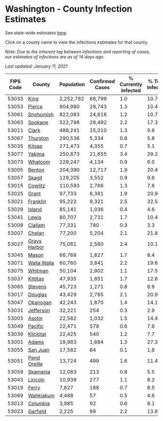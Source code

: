 # Washington - County Infection Estimates

See state-wide estimates [here](/infections/us-wa).

Click on a county name to view the infections estimates for that county.

*Note: Due to the inherent lag between infections and reporting of cases, our estimates of infections are as of 14 days ago.*

*Last updated: January 11, 2021*

|   FIPS Code |                       County |   Population |   Confirmed Cases |   % Currently Infected |   % Total Infected |
|-------------|------------------------------|--------------|-------------------|------------------------|--------------------|
|       53033 |                 [King](king) |    2,252,782 |            68,799 |                    1.0 |               10.7 |
|       53053 |             [Pierce](pierce) |      904,980 |            28,743 |                    1.3 |               10.4 |
|       53061 |       [Snohomish](snohomish) |      822,083 |            24,616 |                    1.2 |               10.7 |
|       53063 |           [Spokane](spokane) |      522,798 |            28,492 |                    2.2 |               17.3 |
|       53011 |               [Clark](clark) |      488,241 |            15,010 |                    1.3 |                9.8 |
|       53067 |         [Thurston](thurston) |      290,536 |             5,334 |                    0.8 |                5.8 |
|       53035 |             [Kitsap](kitsap) |      271,473 |             4,355 |                    0.7 |                5.1 |
|       53077 |             [Yakima](yakima) |      250,873 |            21,655 |                    3.4 |               29.2 |
|       53073 |           [Whatcom](whatcom) |      229,247 |             4,134 |                    0.9 |                6.0 |
|       53005 |             [Benton](benton) |      204,390 |            12,717 |                    1.9 |               20.4 |
|       53057 |             [Skagit](skagit) |      129,205 |             3,552 |                    0.9 |                9.6 |
|       53015 |           [Cowlitz](cowlitz) |      110,593 |             2,766 |                    1.3 |                7.8 |
|       53025 |               [Grant](grant) |       97,733 |             6,381 |                    1.9 |               20.9 |
|       53021 |         [Franklin](franklin) |       95,222 |             9,321 |                    2.5 |               32.5 |
|       53029 |             [Island](island) |       85,141 |             1,036 |                    0.4 |                4.6 |
|       53041 |               [Lewis](lewis) |       80,707 |             2,731 |                    1.7 |               10.4 |
|       53009 |           [Clallam](clallam) |       77,331 |               780 |                    0.3 |                3.3 |
|       53007 |             [Chelan](chelan) |       77,200 |             5,204 |                    2.1 |               21.8 |
|       53027 | [Grays Harbor](grays-harbor) |       75,061 |             2,560 |                    2.4 |               10.1 |
|       53045 |               [Mason](mason) |       66,768 |             1,827 |                    1.7 |                8.4 |
|       53071 |   [Walla Walla](walla-walla) |       60,760 |             3,841 |                    2.2 |               19.6 |
|       53075 |           [Whitman](whitman) |       50,104 |             2,902 |                    1.1 |               17.5 |
|       53037 |         [Kittitas](kittitas) |       47,935 |             1,851 |                    1.7 |               12.6 |
|       53065 |           [Stevens](stevens) |       45,723 |             1,271 |                    0.8 |                8.9 |
|       53017 |           [Douglas](douglas) |       43,429 |             2,785 |                    2.1 |               20.9 |
|       53047 |         [Okanogan](okanogan) |       42,243 |             1,870 |                    1.4 |               14.1 |
|       53031 |       [Jefferson](jefferson) |       32,221 |               254 |                    0.3 |                2.9 |
|       53003 |             [Asotin](asotin) |       22,582 |             1,032 |                    1.5 |               14.4 |
|       53049 |           [Pacific](pacific) |       22,471 |               578 |                    0.6 |                7.9 |
|       53039 |       [Klickitat](klickitat) |       22,425 |               540 |                    1.2 |                7.7 |
|       53001 |               [Adams](adams) |       19,983 |             1,684 |                    1.3 |               27.3 |
|       53055 |         [San Juan](san-juan) |       17,582 |                84 |                    0.1 |                1.8 |
|       53051 | [Pend Oreille](pend-oreille) |       13,724 |               499 |                    1.6 |               11.4 |
|       53059 |         [Skamania](skamania) |       12,083 |               213 |                    0.8 |                5.5 |
|       53043 |           [Lincoln](lincoln) |       10,939 |               277 |                    1.1 |                8.2 |
|       53019 |               [Ferry](ferry) |        7,627 |               188 |                    0.7 |                8.5 |
|       53069 |       [Wahkiakum](wahkiakum) |        4,488 |                57 |                    0.5 |                4.6 |
|       53013 |         [Columbia](columbia) |        3,985 |                92 |                    0.6 |                8.1 |
|       53023 |         [Garfield](garfield) |        2,225 |                99 |                    2.2 |               13.6 |